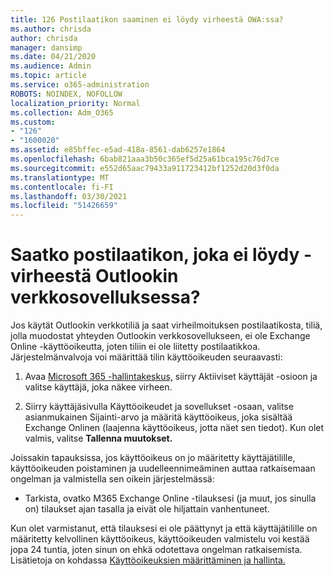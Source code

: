 ```yaml
---
title: 126 Postilaatikon saaminen ei löydy virheestä OWA:ssa?
ms.author: chrisda
author: chrisda
manager: dansimp
ms.date: 04/21/2020
ms.audience: Admin
ms.topic: article
ms.service: o365-administration
ROBOTS: NOINDEX, NOFOLLOW
localization_priority: Normal
ms.collection: Adm_O365
ms.custom:
- "126"
- "1600020"
ms.assetid: e85bffec-e5ad-418a-8561-dab6257e1864
ms.openlocfilehash: 6bab821aaa3b50c365ef5d25a61bca195c76d7ce
ms.sourcegitcommit: e552d65aac79433a911723412bf1252d20d3f0da
ms.translationtype: MT
ms.contentlocale: fi-FI
ms.lasthandoff: 03/30/2021
ms.locfileid: "51426659"
---
```

# <a name="getting-a-mailbox-not-found-error-in-outlook-on-the-web"></a>Saatko postilaatikon, joka ei löydy -virheestä Outlookin verkkosovelluksessa?

Jos käytät Outlookin verkkotiliä ja  saat virheilmoituksen postilaatikosta, tiliä, jolla muodostat yhteyden Outlookin verkkosovellukseen, ei ole Exchange Online -käyttöoikeutta, joten tiliin ei ole liitetty postilaatikkoa. Järjestelmänvalvoja voi määrittää tilin käyttöoikeuden seuraavasti:

1. Avaa [Microsoft 365 -hallintakeskus,](https://portal.office.com/adminportal/home#/homepage) siirry  Aktiiviset käyttäjät -osioon ja valitse käyttäjä, joka näkee virheen. 

2. Siirry käyttäjäsivulla Käyttöoikeudet ja  sovellukset -osaan, valitse asianmukainen Sijainti-arvo ja määritä käyttöoikeus, joka sisältää Exchange Onlinen (laajenna käyttöoikeus, jotta näet sen tiedot).  Kun olet valmis, valitse **Tallenna muutokset.**

Joissakin tapauksissa, jos käyttöoikeus on jo määritetty käyttäjätilille, käyttöoikeuden poistaminen ja uudelleennimeäminen auttaa ratkaisemaan ongelman ja valmistella sen oikein järjestelmässä: 

- Tarkista, ovatko M365 Exchange Online -tilauksesi (ja muut, jos sinulla on) tilaukset ajan tasalla ja eivät ole hiljattain vanhentuneet.

Kun olet varmistanut, että tilauksesi ei ole päättynyt ja että käyttäjätilille on määritetty kelvollinen käyttöoikeus, käyttöoikeuden valmistelu voi kestää jopa 24 tuntia, joten sinun on ehkä odotettava ongelman ratkaisemista. Lisätietoja on kohdassa [Käyttöoikeuksien määrittäminen ja hallinta.](https://docs.microsoft.com/deployoffice/overview-licensing-activation-microsoft-365-apps#assign-and-manage-licenses)